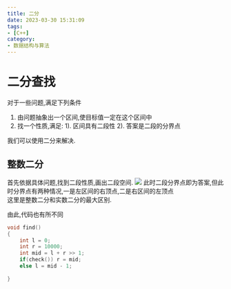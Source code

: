 ```yaml
---
title: 二分
date: 2023-03-30 15:31:09
tags:
- [C++]
category: 
- 数据结构与算法
---
```


# 二分查找

对于一些问题,满足下列条件

1. 由问题抽象出一个区间,使目标值一定在这个区间中
2. 找一个性质,满足:
    1).  区间具有二段性
    2).  答案是二段的分界点

我们可以使用二分来解决.

## 整数二分

首先依据具体问题,找到二段性质,画出二段空间.
![](https://dreamend.oss-cn-shanghai.aliyuncs.com/er_fen1.png)
此时二段分界点即为答案,但此时分界点有两种情况,一是左区间的右顶点,二是右区间的左顶点    
这里是整数二分和实数二分的最大区别.

由此,代码也有所不同
~~~c++
void find()
{
	int l = 0;
	int r = 10000;
	int mid = l + r >> 1;
	if(check()) r = mid;
	else l = mid - 1;
	
}
~~~